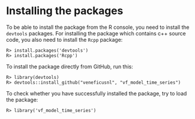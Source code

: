 # Installing the packages

To be able to install the package from the R console, you need to install the `devtools` packages.
For installing the package which contains c++ source code, you also need to install the `Rcpp` package:
  
	R> install.packages('devtools')
	R> install.packages('Rcpp')

To install the package directly from GitHub, run this:

	R> library(devtools)
	R> devtools::install_github("veneficusnl", "vf_model_time_series")

To check whether you have successfully installed the package, try to load the package:
  
	R> library('vf_model_time_series')
